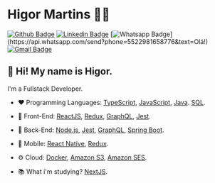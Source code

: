 # Higor Martins :man_technologist:

[![Github Badge](https://img.shields.io/badge/-Github-000?style=flat-square&logo=Github&logoColor=white&link=https://github.com/higorhms)](https://github.com/higorhms)
[![Linkedin Badge](https://img.shields.io/badge/-LinkedIn-blue?style=flat-square&logo=Linkedin&logoColor=white&link=https://www.linkedin.com/in/higormartinsdasilva/)](https://www.linkedin.com/in/higormartinsdasilva/)
[![Whatsapp Badge](https://img.shields.io/badge/-Whatsapp-4CA143?style=flat-square&labelColor=4CA143&logo=whatsapp&logoColor=white&link=https://api.whatsapp.com/send?phone=5522981658776&text=Olá!)](https://api.whatsapp.com/send?phone=5522981658776&text=Olá!)
[![Gmail Badge](https://img.shields.io/badge/-Gmail-c14438?style=flat-square&logo=Gmail&logoColor=white&link=mailto:higor_hms@outlook.com)](mailto:higor_hms@outlook.com)

## 👋 Hi! My name is Higor.
I'm a Fullstack Developer. 
- :heart: Programming Languages: 
  <a href="https://www.typescriptlang.org/"> TypeScript<a/>,
  <a href="https://www.javascript.com/"> JavaScript<a/>,
  <a href="https://docs.oracle.com/javase/8/docs/technotes/guides/language/index.html"> Java<a/>.
  <a href="https://en.wikipedia.org/wiki/SQL"> SQL<a/>.
- :blue_heart: Front-End: 
  <a href="https://pt-br.reactjs.org//"> ReactJS<a/>, 
  <a href="https://redux.js.org/"> Redux<a/>, 
  <a href="https://graphql.org/"> GraphQL<a/>,
  <a href="https://jestjs.io/"> Jest<a/>.
- :green_heart: Back-End: 
  <a href="https://nodejs.org/en/"> Node.js<a/>,
  <a href="https://jestjs.io/"> Jest<a/>,
  <a href="https://graphql.org/"> GraphQL<a/>,
  <a href="https://spring.io/projects/spring-boot"> Spring Boot<a/>.
- :black_heart: Mobile:
  <a href="https://reactnative.dev///"> React Native<a/>,
  <a href="https://redux.js.org/"> Redux<a/>.
- :gear: Cloud: 
  <a href="https://www.docker.com/"> Docker<a/>,
  <a href="https://aws.amazon.com/pt/s3/"> Amazon S3<a/>,
  <a href="https://aws.amazon.com/pt/ses/"> Amazon SES<a/>.
    
- :books: What i'm studying? 
  <a href="https://nextjs.org/">NextJS<a/>.
